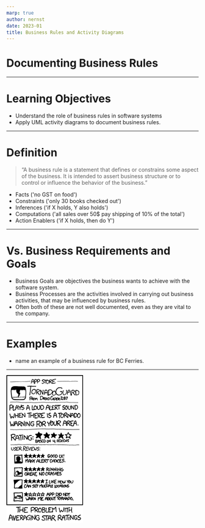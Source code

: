 ```yaml
---
marp: true
author: nernst
date: 2023-01
title: Business Rules and Activity Diagrams
---
```


# Documenting Business Rules

----
# Learning Objectives
- Understand the role of business rules in software systems
- Apply UML activity diagrams to document business rules.

---- 
# Definition
> “A business rule is a statement that defines or constrains some aspect of the business. It is intended to assert business structure or to control or influence the behavior of the business.”
* Facts ('no GST on food')
* Constraints ('only 30 books checked out')
* Inferences ('if X holds, Y also holds')
* Computations ('all sales over 50$ pay shipping of 10% of the total')
* Action Enablers ('if X holds, then do Y')

----
# Vs. Business Requirements and Goals
* Business Goals are objectives the business wants to achieve with the software system.
* Business Processes are the activities involved in carrying out business activities, that may be influenced by business rules.
* Often both of these are not well documented, even as they are vital to the company. 


----
# Examples
- name an example of a business rule for BC Ferries.

<!-- 1. passengers may not remain on the car deck. 2. passenger ticket sales end 10 mins before sailing. 3. reservation fees are 15$ on top of ticket and non-refundable-->

----
![](tornadoguard.png)

